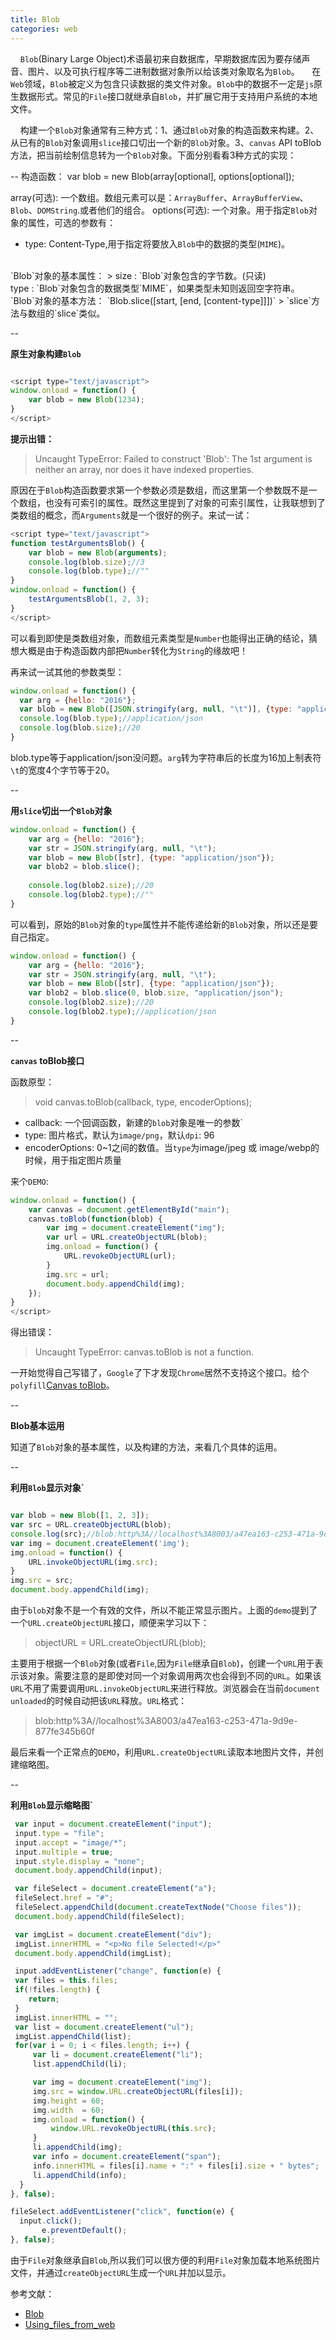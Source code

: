 ```yaml
---
title: Blob
categories: web
---
```

&nbsp;&nbsp;&nbsp;&nbsp;`Blob`(Binary Large Object)术语最初来自数据库，早期数据库因为要存储声音、图片、以及可执行程序等二进制数据对象所以给该类对象取名为`Blob`。
&nbsp;&nbsp;&nbsp;&nbsp;在`Web`领域，`Blob`被定义为包含只读数据的类文件对象。`Blob`中的数据不一定是`js`原生数据形式。常见的`File`接口就继承自`Blob`，并扩展它用于支持用户系统的本地文件。

&nbsp;&nbsp;&nbsp;&nbsp;构建一个`Blob`对象通常有三种方式：1、通过`Blob`对象的构造函数来构建。2、从已有的`Blob`对象调用`slice`接口切出一个新的`Blob`对象。3、`canvas` API toBlob方法，把当前绘制信息转为一个`Blob`对象。下面分别看看3种方式的实现：

--
构造函数：
var blob = new Blob(array[optional], options[optional]);
>
array(可选): 一个数组。数组元素可以是：`ArrayBuffer`、`ArrayBufferView`、`Blob`、`DOMString`.或者他们的组合。
options(可选): 一个对象。用于指定`Blob`对象的属性，可选的参数有：
+ type: Content-Type,用于指定将要放入`Blob`中的数据的类型(`MIME`)。

<br>
`Blob`对象的基本属性：
>
size : `Blob`对象包含的字节数。(只读)<br>
type : `Blob`对象包含的数据类型`MIME`，如果类型未知则返回空字符串。

<br>
`Blob`对象的基本方法：
`Blob.slice([start, [end, [content-type]]])`
>
`slice`方法与数组的`slice`类似。

--

**原生对象构建`Blob`**

```javascript

<script type="text/javascript">
window.onload = function() {
    var blob = new Blob(1234);
}
</script>

```
**提示出错：**
>Uncaught TypeError: Failed to construct 'Blob': The 1st argument is neither an array, nor does it have indexed properties.

原因在于`Blob`构造函数要求第一个参数必须是数组，而这里第一个参数既不是一个数组，也没有可索引的属性。既然这里提到了对象的可索引属性，让我联想到了类数组的概念，而`Arguments`就是一个很好的例子。来试一试：
``` javascript
<script type="text/javascript">
function testArgumentsBlob() {
    var blob = new Blob(arguments);
    console.log(blob.size);//3
    console.log(blob.type);//""
}
window.onload = function() {
    testArgumentsBlob(1, 2, 3);
}
</script>

```
可以看到即使是类数组对象，而数组元素类型是`Number`也能得出正确的结论，猜想大概是由于构造函数内部把`Number`转化为`String`的缘故吧！

再来试一试其他的参数类型：
```javascript
window.onload = function() {
  var arg = {hello: "2016"};
  var blob = new Blob([JSON.stringify(arg, null, "\t")], {type: "application/json"});
  console.log(blob.type);//application/json
  console.log(blob.size);//20
}
```
blob.type等于application/json没问题。`arg`转为字符串后的长度为16加上制表符`\t`的宽度4个字节等于20。

--

**用`slice`切出一个`Blob`对象**
``` javascript
window.onload = function() {
    var arg = {hello: "2016"};
    var str = JSON.stringify(arg, null, "\t");
    var blob = new Blob([str], {type: "application/json"});
    var blob2 = blob.slice();
            
    console.log(blob2.size);//20
    console.log(blob2.type);//""
}
```
可以看到，原始的`Blob`对象的`type`属性并不能传递给新的`Blob`对象，所以还是要自己指定。

``` javascript
window.onload = function() {
    var arg = {hello: "2016"};
    var str = JSON.stringify(arg, null, "\t");
    var blob = new Blob([str], {type: "application/json"});
    var blob2 = blob.slice(0, blob.size, "application/json");
    console.log(blob2.size);//20
    console.log(blob2.type);//application/json
}
```
--

**`canvas` toBlob接口**

函数原型：
>void canvas.toBlob(callback, type, encoderOptions);

+ callback: 一个回调函数，新建的`blob`对象是唯一的参数`
+ type: 图片格式，默认为`image/png`，默认`dpi`: 96
+ encoderOptions: 0~1之间的数值。当`type`为image/jpeg 或 image/webp的时候，用于指定图片质量

来个`DEMO`:
```javascript
window.onload = function() {
    var canvas = document.getElementById("main");
    canvas.toBlob(function(blob) {
        var img = document.createElement("img");         
        var url = URL.createObjectURL(blob);
        img.onload = function() {
            URL.revokeObjectURL(url);
        }
        img.src = url;
        document.body.appendChild(img);
    });
}
</script>
```
得出错误：
>Uncaught TypeError: canvas.toBlob is not a function.

一开始觉得自己写错了，`Google`了下才发现`Chrome`居然不支持这个接口。给个`polyfill`[Canvas toBlob](https://github.com/X-Builder/JavaScript-Canvas-to-Blob/blob/master/js/canvas-to-blob.js)。

--

**Blob基本运用**

知道了`Blob`对象的基本属性，以及构建的方法，来看几个具体的运用。

--

**利用`Blob`显示对象`**
```javascript

var blob = new Blob([1, 2, 3]);
var src = URL.createObjectURL(blob);
console.log(src);//blob:http%3A//localhost%3A8003/a47ea163-c253-471a-9d9e-877fe345b60f
var img = document.createElement('img');
img.onload = function() {
    URL.invokeObjectURL(img.src);
}
img.src = src;
document.body.appendChild(img);

```

由于`blob`对象不是一个有效的文件，所以不能正常显示图片。上面的`demo`提到了一个`URL.createObjectURL`接口，顺便来学习以下：
>objectURL = URL.createObjectURL(blob);

主要用于根据一个`Blob`对象(或者`File`,因为`File`继承自`Blob`)，创建一个`URL`用于表示该对象。需要注意的是即使对同一个对象调用两次也会得到不同的`URL`。如果该`URL`不用了需要调用`URL.invokeObjectURL`来进行释放。浏览器会在当前`document unloaded`的时候自动把该`URL`释放。`URL`格式：
> blob:http%3A//localhost%3A8003/a47ea163-c253-471a-9d9e-877fe345b60f


最后来看一个正常点的`DEMO`，利用`URL.createObjectURL`读取本地图片文件，并创建缩略图。

--

**利用`Blob`显示缩略图`**

``` javascript
 var input = document.createElement("input");
 input.type = "file";
 input.accept = "image/*";
 input.multiple = true;
 input.style.display = "none";
 document.body.appendChild(input);

 var fileSelect = document.createElement("a");
 fileSelect.href = "#";
 fileSelect.appendChild(document.createTextNode("Choose files"));
 document.body.appendChild(fileSelect);

 var imgList = document.createElement("div");
 imgList.innerHTML = "<p>No file Selected!</p>"
 document.body.appendChild(imgList);

 input.addEventListener("change", function(e) {
 var files = this.files;
 if(!files.length) {
    return;
 }
 imgList.innerHTML = "";
 var list = document.createElement("ul");
 imgList.appendChild(list);
 for(var i = 0; i < files.length; i++) {
     var li = document.createElement("li"); 
     list.appendChild(li);

     var img = document.createElement("img");
     img.src = window.URL.createObjectURL(files[i]);
     img.height = 60;
     img.width  = 60;
     img.onload = function() {
         window.URL.revokeObjectURL(this.src);
     }
     li.appendChild(img);
     var info = document.createElement("span");
     info.innerHTML = files[i].name + ":" + files[i].size + " bytes";
     li.appendChild(info);
  }
}, false);

fileSelect.addEventListener("click", function(e) {
  input.click();     
       e.preventDefault();
}, false);

```

由于`File`对象继承自`Blob`,所以我们可以很方便的利用`File`对象加载本地系统图片文件，并通过`createObjectURL`生成一个`URL`并加以显示。

参考文献：
+  [Blob](https://developer.mozilla.org/en-US/docs/Web/API/Blob)
+  [Using_files_from_web](https://developer.mozilla.org/en-US/docs/Using_files_from_web_applications)

